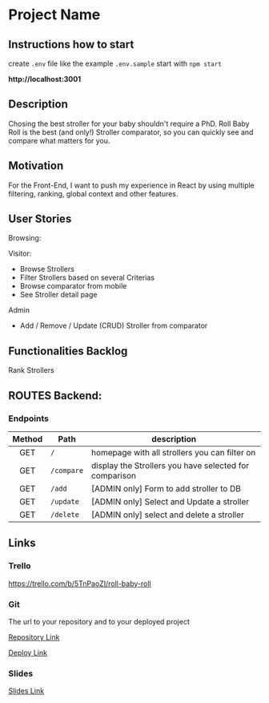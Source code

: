 # Project Name

## Instructions how to start

create `.env` file like the example `.env.sample`
start with `npm start`

**http://localhost:3001**

## Description

Chosing the best stroller for your baby shouldn't require a PhD.
Roll Baby Roll is the best (and only!) Stroller comparator, so you can quickly see and compare what matters for you.

## Motivation

For the Front-End, I want to push my experience in React by using multiple filtering, ranking, global context and other features.

## User Stories

Browsing:

Visitor:
- Browse Strollers
- Filter Strollers based on several Criterias
- Browse comparator from mobile
- See Stroller detail page

Admin
- Add / Remove / Update (CRUD) Stroller from comparator


## Functionalities Backlog

Rank Strollers

## ROUTES Backend:

### Endpoints

| Method | Path       | description                                            |
| :----: | ---------- | ------------------------------------------------------ |
|  GET   | `/`        | homepage with all strollers you can filter on          |
|  GET   | `/compare` | display the Strollers you have selected for comparison |
|  GET   | `/add`     | [ADMIN only] Form to add stroller to DB                |
|  GET   | `/update`  | [ADMIN only] Select and Update a stroller              |
|  GET   | `/delete`  | [ADMIN only] select and delete a stroller              |

## Links

### Trello

https://trello.com/b/5TnPaoZI/roll-baby-roll

### Git

The url to your repository and to your deployed project

[Repository Link](https://github.com/Thibault-d/RollBabyRoll-Front/)

[Deploy Link](http://heroku.com/)

### Slides

[Slides Link](http://slides.com/)
